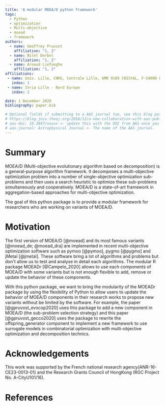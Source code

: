```yaml
---
title: 'A modular MOEA/D python framework'
tags:
  - Python
  - optimization
  - Multi-objective
  - moead
  - framework
authors:
  - name: Geoffrey Pruvost
    affiliation: "1, 2" 
  - name: Bilel Derbel
    affiliation: "1, 2" 
  - name: Arnaud Liefooghe
    affiliation: "1, 2" 
affiliations:
 - name: Univ. Lille, CNRS, Centrale Lille, UMR 9189 CRIStAL, F-59000 Lille, France
   index: 1
 - name: Inria Lille - Nord Europe
   index: 2

date: 1 December 2020
bibliography: paper.bib

# Optional fields if submitting to a AAS journal too, see this blog post:
# https://blog.joss.theoj.org/2018/12/a-new-collaboration-with-aas-publishing
# aas-doi: 10.3847/xxxxx <- update this with the DOI from AAS once you know it.
# aas-journal: Astrophysical Journal <- The name of the AAS journal.
---
```


# Summary

MOEA/D (Multi-objective evolutionary algorithm based on decomposition) is a general-purpose 
algorithm framework. It decomposes a multi-objective optimization problem into a number of 
single-objective optimization sub-problems and then uses a search heuristic to optimize these 
sub-problems simultaneously and cooperatively. MOEA/D is a state-of-art framework in aggregation-based 
approaches for multi-objective optimization.

The goal of this python package is to provide a modular framework for researchers who 
are working on variants of MOEA/D.


# Motivation

The first version of MOEA/D [@moead] and its most famous variants [@moead_de; @moead_dra] are implemented in recent multi-objective 
optimization software such as pymoo [@pymoo], pygmo [@pygmo] and jMetal [@jmetal]. These software bring a lot of algorithms and problems but 
don't allow us to test and analyse in detail each algorithms. 
The modular R package MOEADr [@Campelo_2020] allows to use each components of MOEA/D with some variants but is not enough flexible 
to add, remove or update the behavior of these components. 

With this python package, we want to bring the modularity of the MOEADr package by using the flexibility of Python to 
allow users to update the behavior of MOEA/D components in their research works to propose new variants without 
be limited by the software. For example, the paper [@gpruvost_evocop2020] uses this package to add a new component 
in MOEA/D (the sub-problem selection strategy) and this paper [@gpruvost_gecco2020] uses 
the package to rewrite the offspring_generator component to implement a new framework to use surrogate models 
in combinatorial optimization with multi-objective optimization and decomposition technics.



# Acknowledgements

This work was supported by the French national research agency(ANR-16-CE23-0013-01) 
and the Research Grants Council of HongKong (RGC Project No. A-CityU101/16).


# References